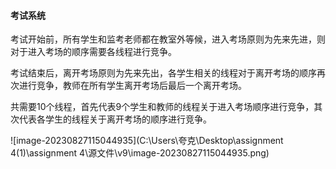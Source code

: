 #### 考试系统

 考试开始前，所有学生和监考老师都在教室外等候，进入考场原则为先来先进，则对于进入考场的顺序需要各线程进行竞争。

​	考试结束后，离开考场原则为先来先出，各学生相关的线程对于离开考场的顺序再次进行竞争，教师在所有学生离开考场后最后一个离开考场。

   共需要10个线程，首先代表9个学生和教师的线程关于进入考场顺序进行竞争，其次代表各学生的线程关于离开考场的顺序进行竞争。

![image-20230827115044935](C:\Users\夸克\Desktop\assignment 4(1)\assignment 4\源文件\v9\image-20230827115044935.png)
